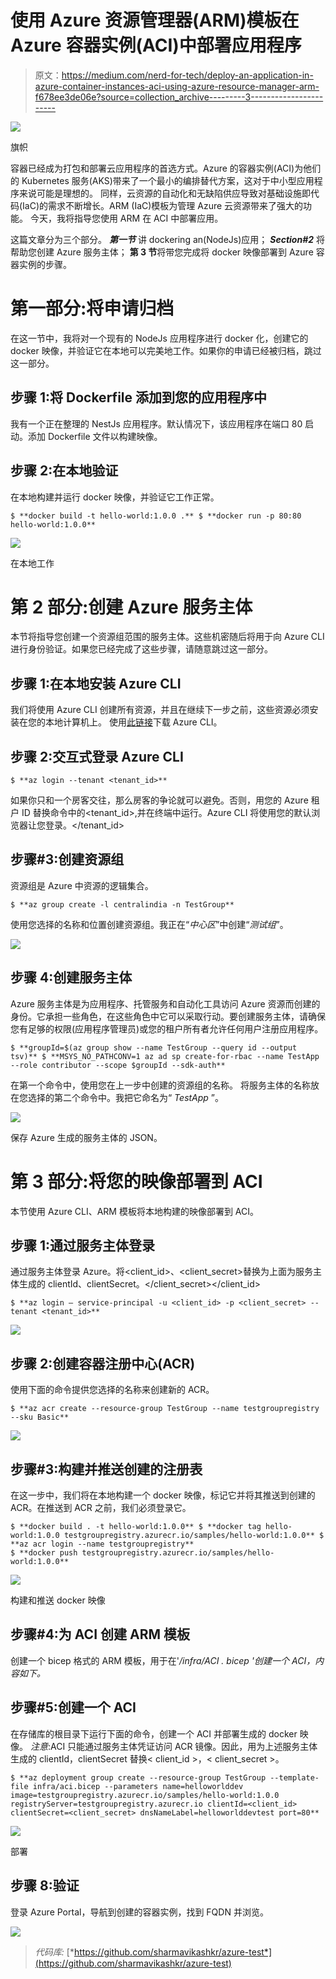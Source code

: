 # 使用 Azure 资源管理器(ARM)模板在 Azure 容器实例(ACI)中部署应用程序

> 原文：<https://medium.com/nerd-for-tech/deploy-an-application-in-azure-container-instances-aci-using-azure-resource-manager-arm-f678ee3de06e?source=collection_archive---------3----------------------->

![](img/a2de94dd79545760fba8291252046e85.png)

旗帜

容器已经成为打包和部署云应用程序的首选方式。Azure 的容器实例(ACI)为他们的 Kubernetes 服务(AKS)带来了一个最小的编排替代方案，这对于中小型应用程序来说可能是理想的。
同样，云资源的自动化和无缺陷供应导致对基础设施即代码(IaC)的需求不断增长。ARM (IaC)模板为管理 Azure 云资源带来了强大的功能。
今天，我将指导您使用 ARM 在 ACI 中部署应用。

这篇文章分为三个部分。
***第一节*** 讲 dockering an(NodeJs)应用；
***Section#2*** 将帮助您创建 Azure 服务主体；
**第 3 节**将带您完成将 docker 映像部署到 Azure 容器实例的步骤。

# 第一部分:将申请归档

在这一节中，我将对一个现有的 NodeJs 应用程序进行 docker 化，创建它的 docker 映像，并验证它在本地可以完美地工作。如果你的申请已经被归档，跳过这一部分。

## 步骤 1:将 Dockerfile 添加到您的应用程序中

我有一个正在整理的 NestJs 应用程序。默认情况下，该应用程序在端口 80 启动。添加 Dockerfile 文件以构建映像。

## 步骤 2:在本地验证

在本地构建并运行 docker 映像，并验证它工作正常。

```
$ **docker build -t hello-world:1.0.0 .** $ **docker run -p 80:80 hello-world:1.0.0**
```

![](img/5b61a58deb09e8a8c552d5a159870623.png)

在本地工作

# 第 2 部分:创建 Azure 服务主体

本节将指导您创建一个资源组范围的服务主体。这些机密随后将用于向 Azure CLI 进行身份验证。如果您已经完成了这些步骤，请随意跳过这一部分。

## 步骤 1:在本地安装 Azure CLI

我们将使用 Azure CLI 创建所有资源，并且在继续下一步之前，这些资源必须安装在您的本地计算机上。
使用[此链接](https://docs.microsoft.com/en-us/cli/azure/install-azure-cli-windows?tabs=azure-cli)下载 Azure CLI。

## 步骤 2:交互式登录 Azure CLI

```
$ **az login --tenant <tenant_id>**
```

如果你只和一个房客交往，那么房客的争论就可以避免。否则，用您的 Azure 租户 ID 替换命令中的<tenant_id>,并在终端中运行。Azure CLI 将使用您的默认浏览器让您登录。</tenant_id>

## 步骤#3:创建资源组

资源组是 Azure 中资源的逻辑集合。

```
$ **az group create -l centralindia -n TestGroup**
```

使用您选择的名称和位置创建资源组。我正在“*中心区*”中创建“*测试组*”。

![](img/f71057af8295ec3fe88df9316bb74259.png)

## 步骤 4:创建服务主体

Azure 服务主体是为应用程序、托管服务和自动化工具访问 Azure 资源而创建的身份。它承担一些角色，在这些角色中它可以采取行动。要创建服务主体，请确保您有足够的权限(应用程序管理员)或您的租户所有者允许任何用户注册应用程序。

```
$ **groupId=$(az group show --name TestGroup --query id --output tsv)** $ **MSYS_NO_PATHCONV=1 az ad sp create-for-rbac --name TestApp --role contributor --scope $groupId --sdk-auth**
```

在第一个命令中，使用您在上一步中创建的资源组的名称。
将服务主体的名称放在您选择的第二个命令中。我把它命名为“ *TestApp* ”。

![](img/f62f00a18559ee6cd676f4b07e5e7de6.png)

保存 Azure 生成的服务主体的 JSON。

# 第 3 部分:将您的映像部署到 ACI

本节使用 Azure CLI、ARM 模板将本地构建的映像部署到 ACI。

## 步骤 1:通过服务主体登录

通过服务主体登录 Azure。将<client_id>、<client_secret>替换为上面为服务主体生成的 clientId、clientSecret。</client_secret></client_id>

```
$ **az login — service-principal -u <client_id> -p <client_secret> --tenant <tenant_id>**
```

![](img/9f1a5d3d1b55ef5879eab4d8da4e2534.png)

## 步骤 2:创建容器注册中心(ACR)

使用下面的命令提供您选择的名称来创建新的 ACR。

```
$ **az acr create --resource-group TestGroup --name testgroupregistry --sku Basic**
```

![](img/86a83e44731ec5ac65683ba9eeb3800e.png)

## 步骤#3:构建并推送创建的注册表

在这一步中，我们将在本地构建一个 docker 映像，标记它并将其推送到创建的 ACR。在推送到 ACR 之前，我们必须登录它。

```
$ **docker build . -t hello-world:1.0.0** $ **docker tag hello-world:1.0.0 testgroupregistry.azurecr.io/samples/hello-world:1.0.0** $ **az acr login --name testgroupregistry**
$ **docker push testgroupregistry.azurecr.io/samples/hello-world:1.0.0**
```

![](img/688320d648320f8627661d2620269a38.png)

构建和推送 docker 映像

## 步骤#4:为 ACI 创建 ARM 模板

创建一个 bicep 格式的 ARM 模板，用于在'*<git _ repo>/infra/ACI . bicep '*创建一个 ACI，内容如下*。*

## 步骤#5:创建一个 ACI

在存储库的根目录下运行下面的命令，创建一个 ACI 并部署生成的 docker 映像。
*注意*:ACI 只能通过服务主体凭证访问 ACR 镜像。因此，用为上述服务主体生成的 clientId，clientSecret 替换< client_id >，< client_secret >。

```
$ **az deployment group create --resource-group TestGroup --template-file infra/aci.bicep --parameters name=helloworlddev image=testgroupregistry.azurecr.io/samples/hello-world:1.0.0 registryServer=testgroupregistry.azurecr.io clientId=<client_id> clientSecret=<client_secret> dnsNameLabel=helloworlddevtest port=80**
```

![](img/75ba59b0db53bbb490698547f9ab74d5.png)

部署

## 步骤 8:验证

登录 Azure Portal，导航到创建的容器实例，找到 FQDN 并浏览。

![](img/14b41535cf98f9e4f2a4968b11e1aa0b.png)

> *代码库:* [*https://github.com/sharmavikashkr/azure-test*](https://github.com/sharmavikashkr/azure-test)